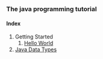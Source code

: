 ### The java programming tutorial

#### Index

1. Getting Started
   1. [Hello World](/gettingstarted/hello_world.md)
2. [Java Data Types](data_types.md)
